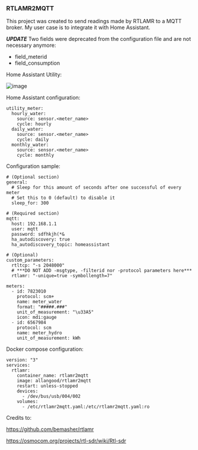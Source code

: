 ### RTLAMR2MQTT
This project was created to send readings made by RTLAMR to a MQTT broker.
My user case is to integrate it with Home Assistant.

***UPDATE***
Two fields were deprecated from the configuration file and are not necessary anymore:
 - field_meterid
 - field_consumption

Home Assistant Utility:

![image](https://user-images.githubusercontent.com/757086/117556120-207bd200-b02b-11eb-9149-58eaf9c6c4ea.png)


Home Assistant configuration:
```
utility_meter:
  hourly_water:
    source: sensor.<meter_name>
    cycle: hourly
  daily_water:
    source: sensor.<meter_name>
    cycle: daily
  monthly_water:
    source: sensor.<meter_name>
    cycle: monthly
```

Configuration sample:
```
# (Optional section)
general:
  # Sleep for this amount of seconds after one successful of every meter
  # Set this to 0 (default) to disable it
  sleep_for: 300

# (Required section)
mqtt:
  host: 192.168.1.1
  user: mqtt
  password: sdfhkjh(*&
  ha_autodiscovery: true
  ha_autodiscovery_topic: homeassistant

# (Optional)
custom_parameters:
  rtltcp: "-s 2048000"
  # ***DO NOT ADD -msgtype, -filterid nor -protocol parameters here***
  rtlamr: "-unique=true -symbollength=7"

meters:
  - id: 7823010
    protocol: scm+
    name: meter_water
    format: "#####.###"
    unit_of_measurement: "\u33A5"
    icon: mdi:gauge
  - id: 6567984
    protocol: scm
    name: meter_hydro
    unit_of_measurement: kWh
```

Docker compose configuration:
```
version: "3"
services:
  rtlamr:
    container_name: rtlamr2mqtt
    image: allangood/rtlamr2mqtt
    restart: unless-stopped
    devices:
      - /dev/bus/usb/004/002
    volumes:
      - /etc/rtlamr2mqtt.yaml:/etc/rtlamr2mqtt.yaml:ro
```

Credits to:

https://github.com/bemasher/rtlamr

https://osmocom.org/projects/rtl-sdr/wiki/Rtl-sdr
